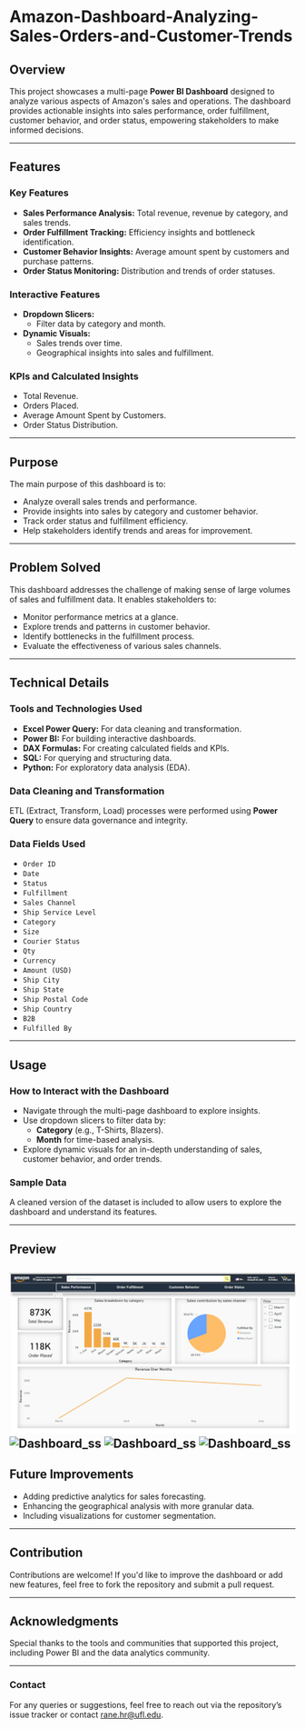 # Amazon-Dashboard-Analyzing-Sales-Orders-and-Customer-Trends


## Overview
This project showcases a multi-page **Power BI Dashboard** designed to analyze various aspects of Amazon's sales and operations. The dashboard provides actionable insights into sales performance, order fulfillment, customer behavior, and order status, empowering stakeholders to make informed decisions.

---

## Features

### Key Features
- **Sales Performance Analysis:** Total revenue, revenue by category, and sales trends.
- **Order Fulfillment Tracking:** Efficiency insights and bottleneck identification.
- **Customer Behavior Insights:** Average amount spent by customers and purchase patterns.
- **Order Status Monitoring:** Distribution and trends of order statuses.

### Interactive Features
- **Dropdown Slicers:**
  - Filter data by category and month.
- **Dynamic Visuals:**
  - Sales trends over time.
  - Geographical insights into sales and fulfillment.

### KPIs and Calculated Insights
- Total Revenue.
- Orders Placed.
- Average Amount Spent by Customers.
- Order Status Distribution.

---

## Purpose
The main purpose of this dashboard is to:
- Analyze overall sales trends and performance.
- Provide insights into sales by category and customer behavior.
- Track order status and fulfillment efficiency.
- Help stakeholders identify trends and areas for improvement.

---

## Problem Solved
This dashboard addresses the challenge of making sense of large volumes of sales and fulfillment data. It enables stakeholders to:
- Monitor performance metrics at a glance.
- Explore trends and patterns in customer behavior.
- Identify bottlenecks in the fulfillment process.
- Evaluate the effectiveness of various sales channels.

---

## Technical Details

### Tools and Technologies Used
- **Excel Power Query:** For data cleaning and transformation.
- **Power BI:** For building interactive dashboards.
- **DAX Formulas:** For creating calculated fields and KPIs.
- **SQL:** For querying and structuring data.
- **Python:** For exploratory data analysis (EDA).

### Data Cleaning and Transformation
ETL (Extract, Transform, Load) processes were performed using **Power Query** to ensure data governance and integrity.

### Data Fields Used
- `Order ID`
- `Date`
- `Status`
- `Fulfillment`
- `Sales Channel`
- `Ship Service Level`
- `Category`
- `Size`
- `Courier Status`
- `Qty`
- `Currency`
- `Amount (USD)`
- `Ship City`
- `Ship State`
- `Ship Postal Code`
- `Ship Country`
- `B2B`
- `Fulfilled By`

---

## Usage

### How to Interact with the Dashboard
- Navigate through the multi-page dashboard to explore insights.
- Use dropdown slicers to filter data by:
  - **Category** (e.g., T-Shirts, Blazers).
  - **Month** for time-based analysis.
- Explore dynamic visuals for an in-depth understanding of sales, customer behavior, and order trends.

### Sample Data
A cleaned version of the dataset is included to allow users to explore the dashboard and understand its features.

---

## Preview
![Dashboard_ss](https://github.com/hrutvikk/Amazon-Dashboard-Analyzing-Sales-Orders-and-Customer-Trends/blob/main/Amazon/Releted%20Files/SS%20SalesPerformance.png?raw=true)
![Dashboard_ss]()
![Dashboard_ss]()
![Dashboard_ss]()
---

## Future Improvements
- Adding predictive analytics for sales forecasting.
- Enhancing the geographical analysis with more granular data.
- Including visualizations for customer segmentation.

---

## Contribution
Contributions are welcome! If you'd like to improve the dashboard or add new features, feel free to fork the repository and submit a pull request.

---

## Acknowledgments
Special thanks to the tools and communities that supported this project, including Power BI and the data analytics community.

---

### Contact
For any queries or suggestions, feel free to reach out via the repository’s issue tracker or contact rane.hr@ufl.edu.
